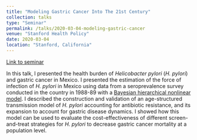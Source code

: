 ```yaml
---
title: "Modeling Gastric Cancer Into The 21st Century"
collection: talks
type: "Seminar"
permalink: /talks/2020-03-04-modeling-gastric-cancer
venue: "Stanford Health Policy"
date: 2020-03-04
location: "Stanford, California"
---
```

  
[Link to seminar](https://healthpolicy.fsi.stanford.edu/events/fernando-alarid-seminar-modeling-gastric-cancer-21st-century)

In this talk, I presented the health burden of *Helicobacter pylori* (*H. pylori*) and gastric cancer in Mexico. I presented the estimation of the force of infection of *H. pylori* in Mexico using data from a seroprevalence survey conducted in the country in 1988-89 with a [Bayesian hierarchical nonlinear model](https://www.cambridge.org/core/journals/epidemiology-and-infection/article/force-of-infection-of-helicobacter-pylori-in-mexico-evidence-from-a-national-survey-using-a-hierarchical-bayesian-model/0DDBEB522863B7851A617CD9CB13B189). I described the construction and validation of an age-structured transmission model of *H. pylori* accounting for antibiotic resistance, and its expansion to account for gastric disease dynamics. I showed how this model can be used to evaluate the cost-effectiveness of different screen-and-treat strategies for *H. pylori* to decrease gastric cancer mortality at a population level.
